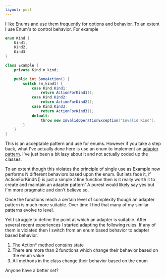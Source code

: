 ```yaml
---
layout: post
---
```

I like Enums and use them frequently for options and behavior. To an extent I
use Enum's to control behavior. For example

``` csharp
enum Kind {
    Kind1,
    Kind2,
    Kind3
}

class Example {
    private Kind m_kind;

    public int SomeAction() {
        switch (m_kind1) {
            case Kind.Kind1:
                return ActionForKind1();
            case Kind.Kind2:
                return ActionForKind2();
            case Kind.Kind3:
                return ActionForKind3();
            default:
                throw new InvalidOperationException("Invalid Kind");
        }
    }
}
```

This is an acceptable pattern and use for enums. However if you take a step back, what I've actually done here is use an enum to implement an [adapter pattern](http://en.wikipedia.org/wiki/Adapter_pattern). I've just been a bit lazy about it and not actually coded up the classes.  

To an extent though this violates the principle of single use as Example now performs N different behaviors based upon the enum. But lets face it, if ActionForKindN() is just a simple 2 line function then is it really worth it to create and maintain an adapter pattern' A purest would likely say yes but I'm more pragmatic and don't believe so.

Once the functions reach a certain level of complexity though an adapter pattern is much more suitable. Over time I find that many of my similar patterns evolve to level.

Yet I struggle to define the point at which an adapter is suitable. After several recent experiences I started adapting the following rules. If any of them is violated then I switch from an enum based behavior to adapter based behavior.

  1. The Action* method contains state
  2. There are more than 2 functions which change their behavior based on the enum value
  3. All methods in the class change their behavior based on the enum 

Anyone have a better set?

